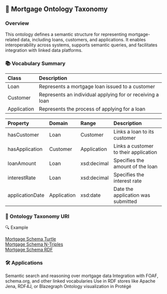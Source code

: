 ﻿## 🏦 Mortgage Ontology Taxonomy
### Overview
This ontology defines a semantic structure for representing mortgage-related data, including loans, customers, and applications. It enables interoperability across systems, supports semantic queries, and facilitates integration with linked data platforms.

### 📚 Vocabulary Summary

| Class	| Description |
| :- | :- |
| Loan	| Represents a mortgage loan issued to a customer
| Customer	| Represents an individual applying for or receiving a loan
| Application	| Represents the process of applying for a loan

| Property	| Domain	| Range	| Description |
| :- | :- | :- | :- |
|hasCustomer	| Loan	| Customer	| Links a loan to its customer |
| hasApplication	| Customer	| Application	| Links a customer to their application |
| loanAmount	| Loan	| xsd:decimal	| Specifies the amount of the loan |
| interestRate	| Loan	| xsd:decimal	| Specifies the interest rate |
| applicationDate	| Application	| xsd:date	| Date the application was submitted |

### 🧠 Ontology Taxonomy URI

🔍 Example

<a href="./mortgage_schema.ttl" target="_blank">Mortgage Schema Turtle</a><br/>
<a href="./mortgage_schema.nt" target="_blank">Mortgage Schema N-Triples</a><br/>
<a href="./mortgage_schema.rdf" target="_blank">Mortgage Schema RDF</a>



### 🛠️ Applications

Semantic search and reasoning over mortgage data
Integration with FOAF, schema.org, and other linked vocabularies
Use in RDF stores like Apache Jena, RDF4J, or Blazegraph
Ontology visualization in Protégé